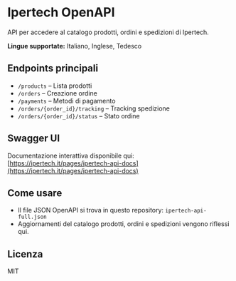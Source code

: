 # Ipertech OpenAPI

API per accedere al catalogo prodotti, ordini e spedizioni di Ipertech.

**Lingue supportate:** Italiano, Inglese, Tedesco

## Endpoints principali
- `/products` – Lista prodotti
- `/orders` – Creazione ordine
- `/payments` – Metodi di pagamento
- `/orders/{order_id}/tracking` – Tracking spedizione
- `/orders/{order_id}/status` – Stato ordine

## Swagger UI
Documentazione interattiva disponibile qui:  
[https://ipertech.it/pages/ipertech-api-docs](https://ipertech.it/pages/ipertech-api-docs)

## Come usare
- Il file JSON OpenAPI si trova in questo repository: `ipertech-api-full.json`  
- Aggiornamenti del catalogo prodotti, ordini e spedizioni vengono riflessi qui.

## Licenza
MIT
